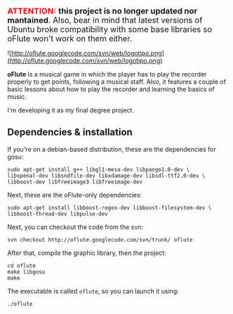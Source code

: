 <font size='4'><font color='red'><b>ATTENTION:</b></font> <b>this project is no longer updated nor mantained</b>. Also, bear in mind that latest versions of Ubuntu broke compatibility with some base libraries so oFlute won't work on them either.</font>

![http://oflute.googlecode.com/svn/web/logotipo.png](http://oflute.googlecode.com/svn/web/logotipo.png)

**oFlute** is a musical game in which the player has to play the recorder properly to get points, following a musical staff. Also, it features a couple of basic lessons about how to play the recorder and learning the basics of music.

I'm developing it as my final degree project.

## Dependencies & installation ##
If you're on a debian-based distribution, these are the dependencies for gosu:
```
sudo apt-get install g++ libgl1-mesa-dev libpango1.0-dev \
libopenal-dev libsndfile-dev libxdamage-dev libsdl-ttf2.0-dev \
libboost-dev libfreeimage3 libfreeimage-dev
```

Next, these are the oFlute-only dependencies:
```
sudo apt-get install libboost-regex-dev libboost-filesystem-dev \
libboost-thread-dev libpulse-dev
```

Next, you can checkout the code from the svn:
```
svn checkout http://oflute.googlecode.com/svn/trunk/ oflute
```

After that, compile the graphic library, then the project:
```
cd oflute
make libgosu
make
```

The executable is called `oflute`, so you can launch it using:
```
./oflute
```